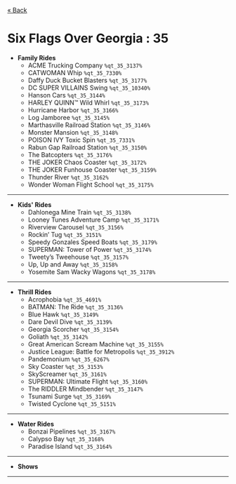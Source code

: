 <a href="../parks_available.md">&laquo; Back</a>
# Six Flags Over Georgia : 35
 - **Family Rides** 
   - ACME Trucking Company  `%qt_35_3137%`
   - CATWOMAN Whip `%qt_35_7330%`
   - Daffy Duck Bucket Blasters `%qt_35_3177%`
   - DC SUPER VILLAINS Swing `%qt_35_10340%`
   - Hanson Cars `%qt_35_3144%`
   - HARLEY QUINN™ Wild Whirl `%qt_35_3173%`
   - Hurricane Harbor `%qt_35_3166%`
   - Log Jamboree `%qt_35_3145%`
   - Marthasville Railroad Station `%qt_35_3146%`
   - Monster Mansion `%qt_35_3148%`
   - POISON IVY Toxic Spin `%qt_35_7331%`
   - Rabun Gap Railroad Station `%qt_35_3150%`
   - The Batcopters  `%qt_35_3176%`
   - THE JOKER Chaos Coaster `%qt_35_3172%`
   - THE JOKER Funhouse Coaster `%qt_35_3159%`
   - Thunder River `%qt_35_3162%`
   - Wonder Woman Flight School  `%qt_35_3175%`
---
 - **Kids' Rides** 
   - Dahlonega Mine Train `%qt_35_3138%`
   - Looney Tunes Adventure Camp  `%qt_35_3171%`
   - Riverview Carousel `%qt_35_3156%`
   - Rockin’ Tug `%qt_35_3151%`
   - Speedy Gonzales Speed Boats  `%qt_35_3179%`
   - SUPERMAN: Tower of Power `%qt_35_3174%`
   - Tweety’s Tweehouse `%qt_35_3157%`
   - Up, Up and Away `%qt_35_3158%`
   - Yosemite Sam Wacky Wagons  `%qt_35_3178%`
---
 - **Thrill Rides** 
   - Acrophobia  `%qt_35_4691%`
   - BATMAN: The Ride `%qt_35_3136%`
   - Blue Hawk `%qt_35_3149%`
   - Dare Devil Dive `%qt_35_3139%`
   - Georgia Scorcher `%qt_35_3154%`
   - Goliath `%qt_35_3142%`
   - Great American Scream Machine `%qt_35_3155%`
   - Justice League: Battle for Metropolis `%qt_35_3912%`
   - Pandemonium `%qt_35_6267%`
   - Sky Coaster `%qt_35_3153%`
   - SkyScreamer `%qt_35_3161%`
   - SUPERMAN: Ultimate Flight `%qt_35_3160%`
   - The RIDDLER Mindbender `%qt_35_3147%`
   - Tsunami Surge `%qt_35_3169%`
   - Twisted Cyclone `%qt_35_5151%`
---
 - **Water Rides** 
   - Bonzai Pipelines `%qt_35_3167%`
   - Calypso Bay `%qt_35_3168%`
   - Paradise Island `%qt_35_3164%`
---
 - **Shows** 
---